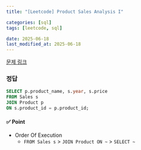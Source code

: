 ```yaml
---
title: "[Leetcode] Product Sales Analysis I"

categories: [sql]
tags: [leetcode, sql]

date: 2025-06-18
last_modified_at: 2025-06-18
---
```

[문제 링크](https://leetcode.com/problems/product-sales-analysis-i/description/?envType=study-plan-v2&envId=top-sql-50)

### 정답
```sql
SELECT p.product_name, s.year, s.price
FROM Sales s
JOIN Product p
ON s.product_id = p.product_id;
```

#### ✅ Point
- Order Of Execution
    - `FROM Sales s` > `JOIN Product ON ~` > `SELECT ~`

